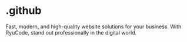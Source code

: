 # .github
Fast, modern, and high-quality website solutions for your business. With RyuCode, stand out professionally in the digital world.
